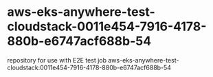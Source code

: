 # aws-eks-anywhere-test-cloudstack-0011e454-7916-4178-880b-e6747acf688b-54
repository for use with E2E test job aws-eks-anywhere-test-cloudstack:0011e454-7916-4178-880b-e6747acf688b-54
